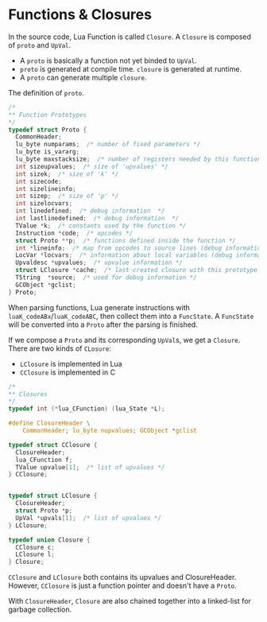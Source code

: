 # Functions & Closures

In the source code, Lua Function is called `Closure`. A `Closure` is composed of `proto` and `UpVal`.

* A `proto` is basically a function not yet binded to `UpVal`.
* `proto` is generated at compile time. `closure` is generated at runtime.
* A `proto` can generate multiple `closure`.

The definition of `proto`.

```c
/*
** Function Prototypes
*/
typedef struct Proto {
  CommonHeader;
  lu_byte numparams;  /* number of fixed parameters */
  lu_byte is_vararg;
  lu_byte maxstacksize;  /* number of registers needed by this function */
  int sizeupvalues;  /* size of 'upvalues' */
  int sizek;  /* size of 'k' */
  int sizecode;
  int sizelineinfo;
  int sizep;  /* size of 'p' */
  int sizelocvars;
  int linedefined;  /* debug information  */
  int lastlinedefined;  /* debug information  */
  TValue *k;  /* constants used by the function */
  Instruction *code;  /* opcodes */
  struct Proto **p;  /* functions defined inside the function */
  int *lineinfo;  /* map from opcodes to source lines (debug information) */
  LocVar *locvars;  /* information about local variables (debug information) */
  Upvaldesc *upvalues;  /* upvalue information */
  struct LClosure *cache;  /* last-created closure with this prototype */
  TString  *source;  /* used for debug information */
  GCObject *gclist;
} Proto;
```

When parsing functions, Lua generate instructions with `luaK_codeABx`/`luaK_codeABC`, then collect them into a `FuncState`. A `FuncState` will be converted into a `Proto` after the parsing is finished.

If we compose a `Proto` and its corresponding `UpVal`s, we get a `Closure`. There are two kinds of `CLosure`:

* `LClosure` is implemented in Lua
* `CClosure` is implemented in C

```c
/*
** Closures
*/
typedef int (*lua_CFunction) (lua_State *L);

#define ClosureHeader \
    CommonHeader; lu_byte nupvalues; GCObject *gclist

typedef struct CClosure {
  ClosureHeader;
  lua_CFunction f;
  TValue upvalue[1];  /* list of upvalues */
} CClosure;


typedef struct LClosure {
  ClosureHeader;
  struct Proto *p;
  UpVal *upvals[1];  /* list of upvalues */
} LClosure;

typedef union Closure {
  CClosure c;
  LClosure l;
} Closure;
```

`CClosure` and `LClosure` both contains its upvalues and ClosureHeader. However, `CClosure` is just a function pointer and doesn't have a `Proto`.

With `ClosureHeader`, `Closure` are also chained together into a linked-list for garbage collection.
